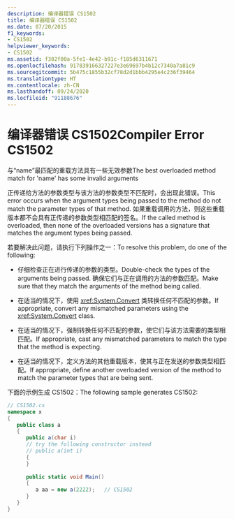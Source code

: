 ```yaml
---
description: 编译器错误 CS1502
title: 编译器错误 CS1502
ms.date: 07/20/2015
f1_keywords:
- CS1502
helpviewer_keywords:
- CS1502
ms.assetid: f302f00a-5fe1-4e42-b91c-f185d6311671
ms.openlocfilehash: 917839166327227e3e69697b4b12c7340a7a81c9
ms.sourcegitcommit: 5b475c1855b32cf78d2d1bbb4295e4c236f39464
ms.translationtype: HT
ms.contentlocale: zh-CN
ms.lasthandoff: 09/24/2020
ms.locfileid: "91188676"
---
```

# <a name="compiler-error-cs1502"></a><span data-ttu-id="bf9f6-103">编译器错误 CS1502</span><span class="sxs-lookup"><span data-stu-id="bf9f6-103">Compiler Error CS1502</span></span>

<span data-ttu-id="bf9f6-104">与“name”最匹配的重载方法具有一些无效参数</span><span class="sxs-lookup"><span data-stu-id="bf9f6-104">The best overloaded method match for 'name' has some invalid arguments</span></span>  
  
 <span data-ttu-id="bf9f6-105">正传递给方法的参数类型与该方法的参数类型不匹配时，会出现此错误。</span><span class="sxs-lookup"><span data-stu-id="bf9f6-105">This error occurs when the argument types being passed to the method do not match the parameter types of that method.</span></span> <span data-ttu-id="bf9f6-106">如果重载调用的方法，则这些重载版本都不会具有正传递的参数类型相匹配的签名。</span><span class="sxs-lookup"><span data-stu-id="bf9f6-106">If the called method is overloaded, then none of the overloaded versions has a signature that matches the argument types being passed.</span></span>  
  
 <span data-ttu-id="bf9f6-107">若要解决此问题，请执行下列操作之一：</span><span class="sxs-lookup"><span data-stu-id="bf9f6-107">To resolve this problem, do one of the following:</span></span>  
  
- <span data-ttu-id="bf9f6-108">仔细检查正在进行传递的参数的类型。</span><span class="sxs-lookup"><span data-stu-id="bf9f6-108">Double-check the types of the arguments being passed.</span></span> <span data-ttu-id="bf9f6-109">确保它们与正在调用的方法的参数匹配。</span><span class="sxs-lookup"><span data-stu-id="bf9f6-109">Make sure that they match the arguments of the method being called.</span></span>  
  
- <span data-ttu-id="bf9f6-110">在适当的情况下，使用 <xref:System.Convert> 类转换任何不匹配的参数。</span><span class="sxs-lookup"><span data-stu-id="bf9f6-110">If appropriate, convert any mismatched parameters using the <xref:System.Convert> class.</span></span>  
  
- <span data-ttu-id="bf9f6-111">在适当的情况下，强制转换任何不匹配的参数，使它们与该方法需要的类型相匹配。</span><span class="sxs-lookup"><span data-stu-id="bf9f6-111">If appropriate, cast any mismatched parameters to match the type that the method is expecting.</span></span>  
  
- <span data-ttu-id="bf9f6-112">在适当的情况下，定义方法的其他重载版本，使其与正在发送的参数类型相匹配。</span><span class="sxs-lookup"><span data-stu-id="bf9f6-112">If appropriate, define another overloaded version of the method to match the parameter types that are being sent.</span></span>  
  
 <span data-ttu-id="bf9f6-113">下面的示例生成 CS1502：</span><span class="sxs-lookup"><span data-stu-id="bf9f6-113">The following sample generates CS1502:</span></span>  
  
```csharp  
// CS1502.cs  
namespace x  
{  
   public class a  
   {  
      public a(char i)  
      // try the following constructor instead  
      // public a(int i)  
      {  
      }  
  
      public static void Main()  
      {  
         a aa = new a(2222);   // CS1502  
      }  
   }  
}  
```
